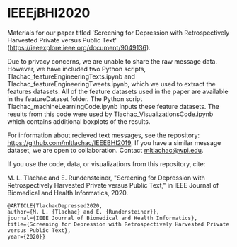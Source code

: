 # IEEEjBHI2020
Materials for our paper titled 'Screening for Depression with Retrospectively Harvested Private versus Public Text' (https://ieeexplore.ieee.org/document/9049136).

Due to privacy concerns, we are unable to share the raw message data.  However, we have included two Python scripts, Tlachac_featureEngineeringTexts.ipynb and Tlachac_featureEngineeringTweets.ipynb, which we used to extract the features datasets.  All of the feature datasets used in the paper are available in the featureDataset folder.  The Python script Tlachac_machineLearningCode.ipynb inputs these feature datasets.  The results from this code were used by Tlachac_VisualizationsCode.ipynb which contains additional boxplots of the results.

For information about recieved text messages, see the repository: https://github.com/mltlachac/IEEEBHI2019. If you have a similar message dataset, we are open to collaboration.  Contact mltlachac@wpi.edu.

If you use the code, data, or visualizations from this repository, cite:

M. L. Tlachac and E. Rundensteiner, "Screening for Depression with Retrospectively Harvested Private versus Public Text," in IEEE Journal of Biomedical and Health Informatics, 2020.

```
@ARTICLE{TlachacDepressed2020, 
author={M. L. {Tlachac} and E. {Rundensteiner}}, 
journal={IEEE Journal of Biomedical and Health Informatics}, 
title={Screening for Depression with Retrospectively Harvested Private versus Public Text}, 
year={2020}}
```
